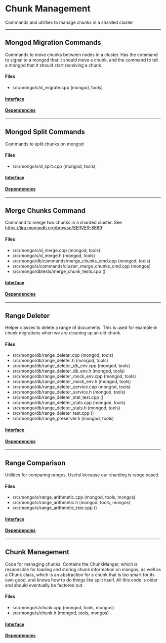 # Chunk Management
Commands and utilities to manage chunks in a sharded cluster


-------------

## Mongod Migration Commands
Commands to move chunks between nodes in a cluster.  Has the command to signal to a mongod that it should move a chunk, and the command to tell a mongod that it should start receiving a chunk.

#### Files
- src/mongo/s/d\_migrate.cpp   (mongod, tools)

#### [Interface](interface/0)

#### [Dependencies](dependencies/0)

-------------

## Mongod Split Commands
Commands to split chunks on mongod

#### Files
- src/mongo/s/d\_split.cpp   (mongod, tools)

#### [Interface](interface/1)

#### [Dependencies](dependencies/1)

-------------

## Merge Chunks Command
Command to merge two chunks in a sharded cluster.  See https://jira.mongodb.org/browse/SERVER-8869

#### Files
- src/mongo/s/d\_merge.cpp   (mongod, tools)
- src/mongo/s/d\_merge.h   (mongod, tools)
- src/mongo/db/commands/merge\_chunks\_cmd.cpp   (mongod, tools)
- src/mongo/s/commands/cluster\_merge\_chunks\_cmd.cpp   (mongos)
- src/mongo/dbtests/merge\_chunk\_tests.cpp   ()

#### [Interface](interface/2)

#### [Dependencies](dependencies/2)

-------------

## Range Deleter
Helper classes to delete a range of documents. This is used for example in chunk migrations when we are cleaning up an old chunk.

#### Files
- src/mongo/db/range\_deleter.cpp   (mongod, tools)
- src/mongo/db/range\_deleter.h   (mongod, tools)
- src/mongo/db/range\_deleter\_db\_env.cpp   (mongod, tools)
- src/mongo/db/range\_deleter\_db\_env.h   (mongod, tools)
- src/mongo/db/range\_deleter\_mock\_env.cpp   (mongod, tools)
- src/mongo/db/range\_deleter\_mock\_env.h   (mongod, tools)
- src/mongo/db/range\_deleter\_service.cpp   (mongod, tools)
- src/mongo/db/range\_deleter\_service.h   (mongod, tools)
- src/mongo/db/range\_deleter\_stat\_test.cpp   ()
- src/mongo/db/range\_deleter\_stats.cpp   (mongod, tools)
- src/mongo/db/range\_deleter\_stats.h   (mongod, tools)
- src/mongo/db/range\_deleter\_test.cpp   ()
- src/mongo/db/range\_preserver.h   (mongod, tools)

#### [Interface](interface/3)

#### [Dependencies](dependencies/3)

-------------

## Range Comparison
Utilities for comparing ranges. Useful because our sharding is range based.

#### Files
- src/mongo/s/range\_arithmetic.cpp   (mongod, tools, mongos)
- src/mongo/s/range\_arithmetic.h   (mongod, tools, mongos)
- src/mongo/s/range\_arithmetic\_test.cpp   ()

#### [Interface](interface/4)

#### [Dependencies](dependencies/4)

-------------

## Chunk Management
Code for managing chunks.  Contains the ChunkManger, which is responsible for loading and storing chunk information on mongos, as well as a Chunk class, which is an abstraction for a chunk that is too smart for its own good, and knows how to do things like split itself.  All this code is older and should eventually be factored out.

#### Files
- src/mongo/s/chunk.cpp   (mongod, tools, mongos)
- src/mongo/s/chunk.h   (mongod, tools, mongos)

#### [Interface](interface/5)

#### [Dependencies](dependencies/5)
